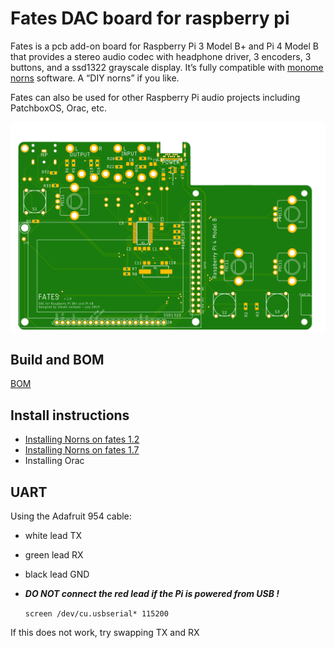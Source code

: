 # Fates DAC board for raspberry pi

Fates is a pcb add-on board for Raspberry Pi 3 Model B+ and Pi 4 Model B that provides a stereo audio codec with headphone driver, 3 encoders, 3 buttons, and a ssd1322 grayscale display. It’s fully compatible with [monome norns](<https://github.com/monome/norns>) software. A “DIY norns” if you like. 

Fates can also be used for other Raspberry Pi audio projects including PatchboxOS, Orac, etc.

![<fates pcb top>](<hardware/fates1.7_top.png>)

## Build and BOM

[BOM](hardware/BOM.md)


## Install instructions

- [Installing Norns on fates 1.2](https://github.com/okyeron/fates/blob/master/install/norns/Norns_install_instructions_1.2.md)
- [Installing Norns on fates 1.7](https://github.com/okyeron/fates/blob/master/install/norns/Norns_install_instructions_1.7.md)
- Installing Orac

## UART

Using the Adafruit 954 cable:
- white lead TX
- green lead RX
- black lead GND
- ***DO NOT connect the red lead if the Pi is powered from USB !***

  `screen /dev/cu.usbserial* 115200`

If this does not work, try swapping TX and RX